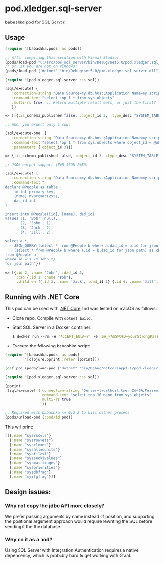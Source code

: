﻿# pod.xledger.sql-server

[babashka](https://github.com/borkdude/babashka) [pod](https://github.com/babashka/babashka.pods) for SQL Server.

## Usage

```clojure
(require '[babashka.pods :as pods])

;; After compiling this solution with Visual Studio:
(pods/load-pod "C:/src/pod_sql_server/bin/Debug/net5.0/pod.xledger.sql_server.exe")
;; or, if you are not on Windows:
(pods/load-pod ["dotnet" "bin/Debug/net5.0/pod.xledger.sql_server.dll"])

(require '[pod.xledger.sql-server :as sql])

(sql/execute! {
   :connection-string "Data Source=my.db.host;Application Name=my.script;Initial Catalog=my_db_name;Integrated Security=True" 
   :command-text "select top 1 * from sys.objects"
   :multi-rs true  ;; Return multiple result sets, or just the first?
   })

=> [[{:is_schema_published false, :object_id 3, :type_desc "SYSTEM_TABLE", :modify_date "2014-02-20T20:48:35.277", :name "sysrscols", :create_date "2014-02-20T20:48:35.27", :parent_object_id 0, :principal_id nil, :type "S ", :is_ms_shipped true, :is_published false, :schema_id 4}]]

;; When you expect only 1 row:

(sql/execute-one! {
   :connection-string "Data Source=my.db.host;Application Name=my.script;Initial Catalog=my_db_name;Integrated Security=True"
   :command-text "select top 1 * from sys.objects where object_id = @object_id"
   :parameters {:object_id 3}})

=> {:is_schema_published false, :object_id 3, :type_desc "SYSTEM_TABLE", :modify_date "2014-02-20T20:48:35.277", :name "sysrscols", :create_date "2014-02-20T20:48:35.27", :parent_object_id 0, :principal_id nil, :type "S ", :is_ms_shipped true, :is_published false, :schema_id 4}

;; JSON output support (FOR JSON PATH)

(sql/execute! {
   :connection-string "Data Source=my.db.host;Application Name=my.script;Initial Catalog=my_db_name;Integrated Security=True"
   :command-text "
declare @People as table (
    id int primary key,
    [name] nvarchar(255),
    dad_id int    
)

insert into @People([id], [name], dad_id)
values (1, 'Bob', null),
       (2, 'John', 1),
       (3, 'Jack', 2),
       (4, 'Jill', 2);

select a.*,
    JSON_QUERY((select * from @People b where a.dad_id = b.id for json path, without_array_wrapper)) as dad,
    (select * from @People b where a.id = b.dad_id for json path) as children
from @People a
where id = 2 /* John */
for json path"})

=> [{:id 2, :name "John", :dad_id 1, 
     :dad {:id 1, :name "Bob"}, 
     :children [{:id 3, :name "Jack", :dad_id 2} {:id 4, :name "Jill", :dad_id 2}]}]
```

## Running with .NET Core

This pod can be used with [.NET Core](https://dotnet.microsoft.com/download) and was tested on macOS as follows:

- Clone repo. Compile with `dotnet build`.
- Start SQL Server in a Docker container:

  ``` clojure
  $ docker run --rm -e 'ACCEPT_EULA=Y' -e 'SA_PASSWORD=yourStrongPassword1234' -e 'MSSQL_PID=Express' -p 1433:1433 mcr.microsoft.com/mssql/server:2017-latest-ubuntu
  ```

- Execute the following babashka script:

``` clojure
(require '[babashka.pods :as pods]
         '[clojure.pprint :refer [pprint]])

(def pod (pods/load-pod ["dotnet" "bin/Debug/netcoreapp3.1/pod.xledger.sql_server.dll"]))

(require '[pod.xledger.sql-server :as sql])

(pprint
 (sql/execute! {:connection-string "Server=localhost;User Id=SA;Password=yourStrongPassword1234;"
                :command-text "select top 10 name from sys.objects"
                :multi-rs true
                }))

;; Required with babashka <= 0.2.2 to kill dotnet process
(pods/unload-pod (:pod/id pod))
```

This will print:

``` clojure
[[{:name "sysrscols"}
  {:name "sysrowsets"}
  {:name "sysclones"}
  {:name "sysallocunits"}
  {:name "sysfiles1"}
  {:name "sysseobjvalues"}
  {:name "sysmatrixages"}
  {:name "syspriorities"}
  {:name "sysdbfrag"}
  {:name "sysfgfrag"}]]
```

## Design issues:

### Why not copy the jdbc API more closely?

We prefer passing arguments by name instead of position, and supporting the positional argument approach would require rewriting the SQL before sending it the the database.

### Why do it as a pod?

Using SQL Server with Integration Authentication requires a native dependency, which is probably hard to get working with Graal.
